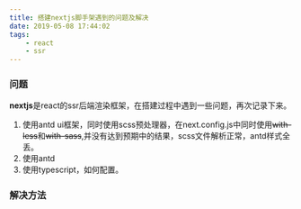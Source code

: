 ```yaml
---
title: 搭建nextjs脚手架遇到的问题及解决
date: 2019-05-08 17:44:02
tags: 
    - react
    - ssr
---
```


### 问题
**nextjs**是react的ssr后端渲染框架，在搭建过程中遇到一些问题，再次记录下来。
1. 使用antd ui框架，同时使用scss预处理器，在next.config.js中同时使用~~with-less~~和~~with-sass~~,并没有达到预期中的结果，scss文件解析正常，antd样式全丢。
2. 使用antd
3. 使用typescript，如何配置。

### 解决方法

